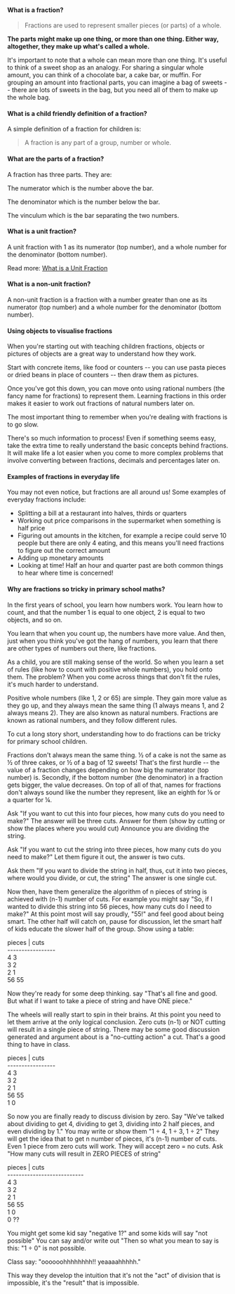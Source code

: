 #### What is a fraction?

> Fractions are used to represent smaller pieces (or parts) of a whole.

**The parts might make up one thing, or more than one thing. Either way, altogether, they make up what's called a whole.**

It's important to note that a whole can mean more than one thing. It's useful to think of a sweet shop as an analogy. For sharing a singular whole amount, you can think of a chocolate bar, a cake bar, or muffin. For grouping an amount into fractional parts, you can imagine a bag of sweets -- there are lots of sweets in the bag, but you need all of them to make up the whole bag.

#### What is a child friendly definition of a fraction?

A simple definition of a fraction for children is:

> A fraction is any part of a group, number or whole.

#### What are the parts of a fraction?

A fraction has three parts. They are:

The numerator which is the number above the bar.

The denominator which is the number below the bar.

The vinculum which is the bar separating the two numbers.

#### What is a unit fraction?

A unit fraction with 1 as its numerator (top number), and a whole number for the denominator (bottom number).

Read more: [What is a Unit Fraction](https://thirdspacelearning.com/blog/what-is-a-unit-fraction-explained/)

#### What is a non-unit fraction?

A non-unit fraction is a fraction with a number greater than one as its numerator (top number) and a whole number for the denominator (bottom number).

#### Using objects to visualise fractions

When you're starting out with teaching children fractions, objects or pictures of objects are a great way to understand how they work.

Start with concrete items, like food or counters -- you can use pasta pieces or dried beans in place of counters -- then draw them as pictures.

Once you've got this down, you can move onto using rational numbers (the fancy name for fractions) to represent them. Learning fractions in this order makes it easier to work out fractions of natural numbers later on.

The most important thing to remember when you're dealing with fractions is to go slow.

There's so much information to process! Even if something seems easy, take the extra time to really understand the basic concepts behind fractions. It will make life a lot easier when you come to more complex problems that involve converting between fractions, decimals and percentages later on.

#### Examples of fractions in everyday life

You may not even notice, but fractions are all around us! Some examples of everyday fractions include:

- Splitting a bill at a restaurant into halves, thirds or quarters
- Working out price comparisons in the supermarket when something is half price
- Figuring out amounts in the kitchen, for example a recipe could serve 10 people but there are only 4 eating, and this means you'll need fractions to figure out the correct amount
- Adding up monetary amounts
- Looking at time! Half an hour and quarter past are both common things to hear where time is concerned!

#### Why are fractions so tricky in primary school maths?

In the first years of school, you learn how numbers work. You learn how to count, and that the number 1 is equal to one object, 2 is equal to two objects, and so on.

You learn that when you count up, the numbers have more value. And then, just when you think you've got the hang of numbers, you learn that there are other types of numbers out there, like fractions.

As a child, you are still making sense of the world. So when you learn a set of rules (like how to count with positive whole numbers), you hold onto them. The problem? When you come across things that don't fit the rules, it's much harder to understand.

Positive whole numbers (like 1, 2 or 65) are simple. They gain more value as they go up, and they always mean the same thing (1 always means 1, and 2 always means 2). They are also known as natural numbers. Fractions are known as rational numbers, and they follow different rules.

To cut a long story short, understanding how to do fractions can be tricky for primary school children.

Fractions don't always mean the same thing. ½ of a cake is not the same as ½ of three cakes, or ½ of a bag of 12 sweets! That's the first hurdle -- the value of a fraction changes depending on how big the numerator (top number) is. Secondly, if the bottom number (the denominator) in a fraction gets bigger, the value decreases. On top of all of that, names for fractions don't always sound like the number they represent, like an eighth for ⅛ or a quarter for ¼.



Ask "If you want to cut this into four pieces, how many cuts do you need to make?" The answer will be three cuts. Answer for them (show by cutting or show the places where you would cut) Announce you are dividing the string.

Ask "If you want to cut the string into three pieces, how many cuts do you need to make?" Let them figure it out, the answer is two cuts.

Ask them "If you want to divide the string in half, thus, cut it into two pieces, where would you divide, or cut, the string" The answer is one single cut.

Now then, have them generalize the algorithm of n pieces of string is achieved with (n-1) number of cuts. For example you might say "So, if I wanted to divide this string into 56 pieces, how many cuts do I need to make?" At this point most will say proudly, "55!" and feel good about being smart. The other half will catch on, pause for discussion, let the smart half of kids educate the slower half of the group. Show using a table:

pieces | cuts\
-----------------\
4 3\
3 2\
2 1\
56 55

Now they're ready for some deep thinking. say "That's all fine and good. But what if I want to take a piece of string and have ONE piece."

The wheels will really start to spin in their brains. At this point you need to let them arrive at the only logical conclusion. Zero cuts (n-1) or NOT cutting will result in a single piece of string. There may be some good discussion generated and argument about is a "no-cutting action" a cut. That's a good thing to have in class.

pieces | cuts\
-----------------\
4 3\
3 2\
2 1\
56 55\
1 0

So now you are finally ready to discuss division by zero. Say "We've talked about dividing to get 4, dividing to get 3, dividing into 2 half pieces, and even dividing by 1." You may write or show them "1 ÷ 4, 1 ÷ 3, 1 ÷ 2" They will get the idea that to get n number of pieces, it's (n-1) number of cuts. Even 1 piece from zero cuts will work. They will accept zero = no cuts. Ask "How many cuts will result in ZERO PIECES of string"

pieces | cuts\
---------------------------\
4 3\
3 2\
2 1\
56 55\
1 0\
0 ??

You might get some kid say "negative 1?" and some kids will say "not possible" You can say and/or write out "Then so what you mean to say is this: "1 ÷ 0" is not possible.

Class say: "oooooohhhhhhhh!! yeaaaahhhhh."

This way they develop the intuition that it's not the "act" of division that is impossible, it's the "result" that is impossible.
